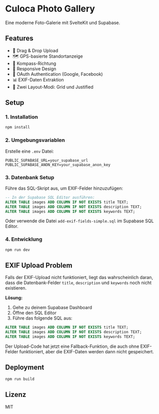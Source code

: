 # Culoca Photo Gallery

Eine moderne Foto-Galerie mit SvelteKit und Supabase.

## Features

- 📸 Drag & Drop Upload
- 🗺️ GPS-basierte Standortanzeige
- 🧭 Kompass-Richtung
- 📱 Responsive Design
- 🔐 OAuth Authentication (Google, Facebook)
- 📊 EXIF-Daten Extraktion
- 🎨 Zwei Layout-Modi: Grid und Justified

## Setup

### 1. Installation

```bash
npm install
```

### 2. Umgebungsvariablen

Erstelle eine `.env` Datei:

```env
PUBLIC_SUPABASE_URL=your_supabase_url
PUBLIC_SUPABASE_ANON_KEY=your_supabase_anon_key
```

### 3. Datenbank Setup

Führe das SQL-Skript aus, um EXIF-Felder hinzuzufügen:

```sql
-- In der Supabase SQL Editor ausführen:
ALTER TABLE images ADD COLUMN IF NOT EXISTS title TEXT;
ALTER TABLE images ADD COLUMN IF NOT EXISTS description TEXT;
ALTER TABLE images ADD COLUMN IF NOT EXISTS keywords TEXT;
```

Oder verwende die Datei `add-exif-fields-simple.sql` im Supabase SQL Editor.

### 4. Entwicklung

```bash
npm run dev
```

## EXIF Upload Problem

Falls der EXIF-Upload nicht funktioniert, liegt das wahrscheinlich daran, dass die Datenbank-Felder `title`, `description` und `keywords` noch nicht existieren.

**Lösung:**
1. Gehe zu deinem Supabase Dashboard
2. Öffne den SQL Editor
3. Führe das folgende SQL aus:

```sql
ALTER TABLE images ADD COLUMN IF NOT EXISTS title TEXT;
ALTER TABLE images ADD COLUMN IF NOT EXISTS description TEXT;
ALTER TABLE images ADD COLUMN IF NOT EXISTS keywords TEXT;
```

Der Upload-Code hat jetzt eine Fallback-Funktion, die auch ohne EXIF-Felder funktioniert, aber die EXIF-Daten werden dann nicht gespeichert.

## Deployment

```bash
npm run build
```

## Lizenz

MIT
